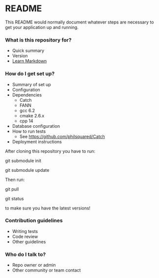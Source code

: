 # README #

This README would normally document whatever steps are necessary to get your application up and running.

### What is this repository for? ###

* Quick summary
* Version
* [Learn Markdown](https://bitbucket.org/tutorials/markdowndemo)

### How do I get set up? ###

* Summary of set up
* Configuration
* Dependencies
    * Catch
    * FANN
    * gcc 6.2
    * cmake 2.6.x
    * cpp 14
* Database configuration
* How to run tests
    * See https://github.com/philsquared/Catch
* Deployment instructions

After cloning this repository you have to run: 

git submodule init

git submodule update

Then run:

git pull

git status

to make sure you have the latest versions!

### Contribution guidelines ###

* Writing tests
* Code review
* Other guidelines

### Who do I talk to? ###

* Repo owner or admin
* Other community or team contact